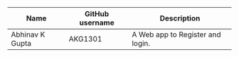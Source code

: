| Name | GitHub username | Description |
| ---- | --------------- | ----------- |
  Abhinav K Gupta |  AKG1301 | A Web app to Register and login.          
